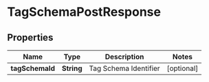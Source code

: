 

# TagSchemaPostResponse


## Properties

| Name | Type | Description | Notes |
|------------ | ------------- | ------------- | -------------|
|**tagSchemaId** | **String** | Tag Schema Identifier |  [optional] |



